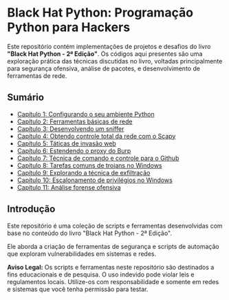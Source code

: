 # Black Hat Python:  **Programação Python para Hackers**

Este repositório contém implementações de projetos e desafios do livro **"Black Hat Python - 2ª Edição"**. Os códigos aqui presentes são uma exploração prática das técnicas discutidas no livro, voltadas principalmente para segurança ofensiva, análise de pacotes, e desenvolvimento de ferramentas de rede.

## Sumário

  - [Capítulo 1: Configurando o seu ambiente Python](#capítulo-1-preparação-do-ambiente)
  - [Capítulo 2: Ferramentas básicas de rede](#capítulo-2-manipulação-de-pacotes-de-rede)
  - [Capítulo 3: Desenvolvendo um sniffer](#capítulo-3-ferramentas-de-rede)
  - [Capítulo 4: Obtendo controle total da rede com o Scapy](#capítulo-4-criação-de-trojans-e-backdoors)
  - [Capítulo 5: Táticas de invasão web](#capítulo-4-criação-de-trojans-e-backdoors)
  - [Capítulo 6: Estendendo o proxy do Burp](#capítulo-4-criação-de-trojans-e-backdoors)
  - [Capítulo 7: Técnica de comando e controle para o Github](#capítulo-4-criação-de-trojans-e-backdoors)
  - [Capítulo 8: Tarefas comuns de trojans no Windows](#capítulo-4-criação-de-trojans-e-backdoors)
  - [Capítulo 9: Explorando a técnica de exfiltração](#capítulo-4-criação-de-trojans-e-backdoors)
  - [Capítulo 10: Escalonamento de privilégios no Windows](#capítulo-4-criação-de-trojans-e-backdoors)
  - [Capítulo 11: Análise forense ofensiva](#capítulo-4-criação-de-trojans-e-backdoors)


## Introdução

Este repositório é uma coleção de scripts e ferramentas desenvolvidas com base no conteúdo do livro "Black Hat Python - 2ª Edição". 

Ele aborda a criação de ferramentas de segurança e scripts de automação que exploram vulnerabilidades em sistemas e redes.

**Aviso Legal:** Os scripts e ferramentas neste repositório são destinados a fins educacionais e de pesquisa. O uso indevido pode violar leis e regulamentos locais. Utilize-os com responsabilidade e somente em redes e sistemas que você tenha permissão para testar.

